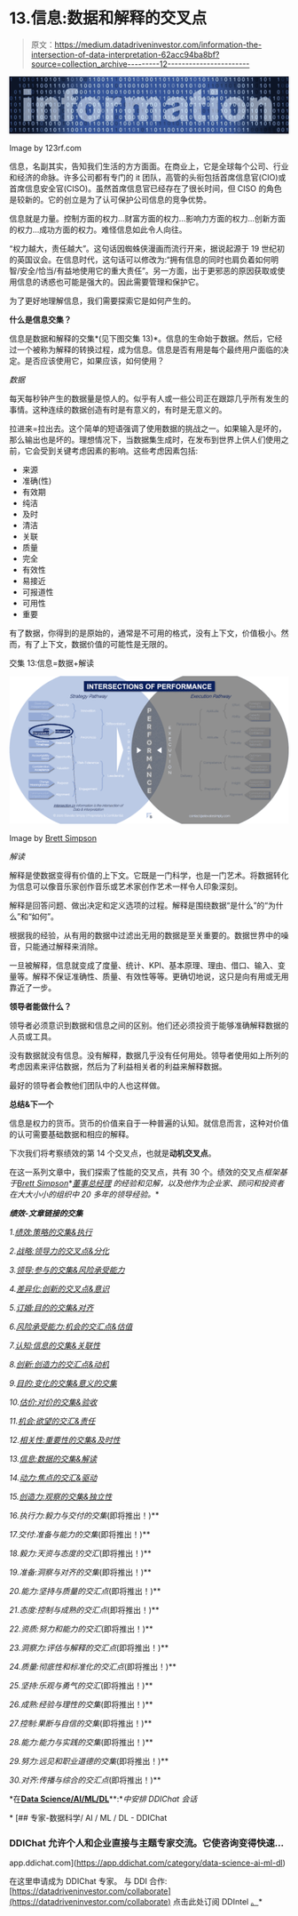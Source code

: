 # 13.信息:数据和解释的交叉点

> 原文：<https://medium.datadriveninvestor.com/information-the-intersection-of-data-interpretation-62acc94ba8bf?source=collection_archive---------12----------------------->

![](img/34ffd6234c80147fc210057566f84733.png)

Image by 123rf.com

信息，名副其实，告知我们生活的方方面面。在商业上，它是全球每个公司、行业和经济的命脉。许多公司都有专门的 it 团队，高管的头衔包括首席信息官(CIO)或首席信息安全官(CISO)。虽然首席信息官已经存在了很长时间，但 CISO 的角色是较新的。它的创立是为了认可保护公司信息的竞争优势。

信息就是力量。控制方面的权力…财富方面的权力…影响力方面的权力…创新方面的权力…成功方面的权力。难怪信息如此令人向往。

“权力越大，责任越大”。这句话因蜘蛛侠漫画而流行开来，据说起源于 19 世纪初的英国议会。在信息时代，这句话可以修改为:“拥有信息的同时也肩负着如何明智/安全/恰当/有益地使用它的重大责任”。另一方面，出于更邪恶的原因获取或使用信息的诱惑也可能是强大的。因此需要管理和保护它。

为了更好地理解信息，我们需要探索它是如何产生的。

**什么是信息交集？**

信息是数据和解释的交集*(见下图交集 13)*。信息的生命始于数据。然后，它经过一个被称为解释的转换过程，成为信息。信息是否有用是每个最终用户面临的决定。是否应该使用它，如果应该，如何使用？

*数据*

每天每秒钟产生的数据量是惊人的。似乎有人或一些公司正在跟踪几乎所有发生的事情。这种连续的数据创造有时是有意义的，有时是无意义的。

拉进来=拉出去。这个简单的短语强调了使用数据的挑战之一。如果输入是坏的，那么输出也是坏的。理想情况下，当数据集生成时，在发布到世界上供人们使用之前，它会受到关键考虑因素的影响。这些考虑因素包括:

*   来源
*   准确(性)
*   有效期
*   纯洁
*   及时
*   清洁
*   关联
*   质量
*   完全
*   有效性
*   易接近
*   可报道性
*   可用性
*   重要

有了数据，你得到的是原始的，通常是不可用的格式，没有上下文，价值极小。然而，有了上下文，数据价值的可能性是无限的。

交集 13:信息=数据+解读

![](img/5ce0132341842d0c9e1284c7eb0e0f20.png)

Image by [Brett Simpson](https://medium.com/u/191cf90a65d7?source=post_page-----62acc94ba8bf--------------------------------)

*解读*

解释是使数据变得有价值的上下文。它既是一门科学，也是一门艺术。将数据转化为信息可以像音乐家创作音乐或艺术家创作艺术一样令人印象深刻。

解释是回答问题、做出决定和定义选项的过程。解释是围绕数据“是什么”的“为什么”和“如何”。

根据我的经验，从有用的数据中过滤出无用的数据是至关重要的。数据世界中的噪音，只能通过解释来消除。

一旦被解释，信息就变成了度量、统计、KPI、基本原理、理由、借口、输入、变量等。解释不保证准确性、质量、有效性等等。更确切地说，这只是向有用或无用靠近了一步。

**领导者能做什么？**

领导者必须意识到数据和信息之间的区别。他们还必须投资于能够准确解释数据的人员或工具。

没有数据就没有信息。没有解释，数据几乎没有任何用处。领导者使用如上所列的考虑因素来评估数据，然后为了利益相关者的利益来解释数据。

最好的领导者会教他们团队中的人也这样做。

**总结&下一个**

信息是权力的货币。货币的价值来自于一种普遍的认知。就信息而言，这种对价值的认可需要基础数据和相应的解释。

下次我们将考察绩效的第 14 个交叉点，也就是**动机交叉点**。

在这一系列文章中，我们探索了性能的交叉点，共有 30 个。绩效的交叉点*框架基于*[*Brett Simpson*](https://www.linkedin.com/in/brettjsimpson/)*[*董事总经理*](https://www.linkedin.com/company/elevatesimply/) *的经验和见解，以及他作为企业家、顾问和投资者在大大小小的组织中 20 多年的领导经验。**

***绩效-文章链接的交集***

*1.[绩效:策略的交集&执行](https://medium.com/the-innovation/1-performance-the-intersection-of-strategy-execution-2bf06329f8d4)*

*2.[战略:领导力的交叉点&分化](https://medium.com/the-innovation/2-strategy-the-intersection-of-leadership-differentiation-a568b17731ab)*

*3.[领导:参与的交集&风险承受能力](https://medium.com/the-innovation/3-leadership-the-intersection-of-engagement-risk-tolerance-f8c887e6c1d3)*

*4.[差异化:创新的交叉点&意识](https://medium.com/@brettjsimpson/4-differentiation-the-intersection-of-innovation-awareness-a21d053ecf12)*

*5.[订婚:目的的交集&对齐](https://medium.com/@brettjsimpson/5-engagement-the-intersection-of-purpose-alignment-953747437c26)*

*6.[风险承受能力:机会的交汇点&估值](https://medium.com/@brettjsimpson/6-risk-tolerance-the-intersection-of-opportunity-valuation-29cf4d9a0ac)*

*7.[认知:信息的交集&关联性](https://medium.com/@brettjsimpson/7-awareness-the-intersection-of-information-relevance-f0fd5322bcb7)*

*8.[创新:创造力的交汇点&动机](https://medium.com/@brettjsimpson/8-innovation-the-intersection-of-creativity-motivation-7c1a12e0d5e2)*

*9.[目的:变化的交集&意义的交集](https://medium.com/@brettjsimpson/9-purpose-the-intersection-of-change-meaningfulness-9f12b0153e1)*

*10.[估价:对价的交集&验收](https://medium.com/@brettjsimpson/valuation-the-intersection-of-consideration-acceptance-eebe7b15e763)*

*11.[机会:欲望的交汇&责任](https://medium.com/the-innovation/opportunity-the-intersection-of-desire-accountability-7e81adb1e195)*

*12.[相关性:重要性的交集&及时性](https://medium.com/@brettjsimpson/relevance-the-intersection-of-importance-timeliness-56cc748eb066)*

*13.[信息:数据的交集&解读](https://medium.com/@brettjsimpson/information-the-intersection-of-data-interpretation-62acc94ba8bf)*

*14.[动力:焦点的交汇&驱动](https://medium.com/@brettjsimpson/14-motivation-the-intersection-of-focus-drive-d9ebd3ca9951)*

*15.[创造力:观察的交集&独立性](https://medium.com/@brettjsimpson/15-creativity-the-intersection-of-observation-independence-57f7294acb2b)*

*16.执行力:毅力与交付的交集*(即将推出！)**

*17.交付:准备与能力的交集*(即将推出！)**

*18.毅力:天资与态度的交汇*(即将推出！)**

*19.准备:洞察与对齐的交集*(即将推出！)**

*20.能力:坚持与质量的交汇点*(即将推出！)**

*21.态度:控制与成熟的交汇点*(即将推出！)**

*22.资质:努力和能力的交汇*(即将推出！)**

*23.洞察力:评估与解释的交汇点*(即将推出！)**

*24.质量:彻底性和标准化的交汇点*(即将推出！)**

*25.坚持:乐观与勇气的交汇*(即将推出！)**

*26.成熟:经验与理性的交集*(即将推出！)**

*27.控制:果断与自信的交集*(即将推出！)**

*28.能力:能力与实践的交集*(即将推出！)**

*29.努力:远见和职业道德的交集*(即将推出！)**

*30.对齐:传播与综合的交汇点*(即将推出！)**

*在[**Data Science/AI/ML/DL**](https://app.ddichat.com/category/data-science-ai-ml-dl)**:**中安排 DDIChat 会话*

*[](https://app.ddichat.com/category/data-science-ai-ml-dl) [## 专家-数据科学/ AI / ML / DL - DDIChat

### DDIChat 允许个人和企业直接与主题专家交流。它使咨询变得快速…

app.ddichat.com](https://app.ddichat.com/category/data-science-ai-ml-dl) 

在这里申请成为 DDIChat 专家。
与 DDI 合作:[https://datadriveninvestor.com/collaborate](https://datadriveninvestor.com/collaborate)
点击此处订阅 DDIntel [。](https://ddintel.datadriveninvestor.com/)*